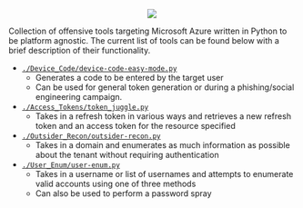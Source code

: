 <p align="center">
  <img src="https://user-images.githubusercontent.com/28767257/160513484-cb70370c-9fce-48d1-84ec-8b9ea3cf8e5a.png">
</p>

Collection of offensive tools targeting Microsoft Azure written in Python to be platform agnostic. The current list of tools can be found below with a brief description of their functionality.

- [`./Device_Code/device-code-easy-mode.py`](https://github.com/blacklanternsecurity/offensive-azure/tree/main/Device_Code)
  - Generates a code to be entered by the target user
  - Can be used for general token generation or during a phishing/social engineering campaign.
- [`./Access_Tokens/token_juggle.py`](https://github.com/blacklanternsecurity/offensive-azure/tree/main/Access_Tokens)
  - Takes in a refresh token in various ways and retrieves a new refresh token and an access token for the resource specified
- [`./Outsider_Recon/outsider-recon.py`](https://github.com/blacklanternsecurity/offensive-azure/tree/main/Outsider_Recon)
  - Takes in a domain and enumerates as much information as possible about the tenant without requiring authentication 
- [`./User_Enum/user-enum.py`](https://github.com/blacklanternsecurity/offensive-azure/tree/main/User_Enum)
  - Takes in a username or list of usernames and attempts to enumerate valid accounts using one of three methods
  - Can also be used to perform a password spray
